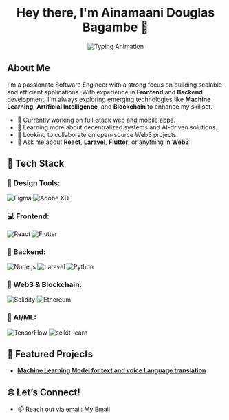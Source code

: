 <h1 align="center">Hey there, I'm Ainamaani Douglas Bagambe 👋</h1>

<p align="center">
  <img src="https://readme-typing-svg.demolab.com?font=Fira+Code&weight=500&size=22&pause=1000&color=33A1FD&center=true&vCenter=true&width=500&lines=Software+Engineer;Full+Stack+Developer;UI/UX+Designer;AI+%26+ML+Enthusiast;Blockchain+%26+Web3+Developer" alt="Typing Animation" />
</p>

## About Me
I'm a passionate Software Engineer with a strong focus on building scalable and efficient applications. With experience in **Frontend** and **Backend** development, I'm always exploring emerging technologies like **Machine Learning**, **Artificial Intelligence**, and **Blockchain** to enhance my skillset.

- 🔭 Currently working on full-stack web and mobile apps.
- 🌱 Learning more about decentralized systems and AI-driven solutions.
- 👯 Looking to collaborate on open-source Web3 projects.
- 💬 Ask me about **React**, **Laravel**, **Flutter**, or anything in **Web3**.

## 🔧 Tech Stack
### 🎨 Design Tools:
![Figma](https://img.shields.io/badge/Figma-F24E1E?style=for-the-badge&logo=figma&logoColor=white)
![Adobe XD](https://img.shields.io/badge/Adobe%20XD-FF61F6?style=for-the-badge&logo=adobe%20xd&logoColor=white)

### 💻 Frontend:
![React](https://img.shields.io/badge/React-20232A?style=for-the-badge&logo=react&logoColor=61DAFB)
![Flutter](https://img.shields.io/badge/Flutter-02569B?style=for-the-badge&logo=flutter&logoColor=white)

### 🔗 Backend:
![Node.js](https://img.shields.io/badge/Node.js-339933?style=for-the-badge&logo=nodedotjs&logoColor=white)
![Laravel](https://img.shields.io/badge/Laravel-FF2D20?style=for-the-badge&logo=laravel&logoColor=white)
![Python](https://img.shields.io/badge/Python-3776AB?style=for-the-badge&logo=python&logoColor=white)

### 📡 Web3 & Blockchain:
![Solidity](https://img.shields.io/badge/Solidity-363636?style=for-the-badge&logo=solidity&logoColor=white)
![Ethereum](https://img.shields.io/badge/Ethereum-3C3C3D?style=for-the-badge&logo=ethereum&logoColor=white)

### 🤖 AI/ML:
![TensorFlow](https://img.shields.io/badge/TensorFlow-FF6F00?style=for-the-badge&logo=tensorflow&logoColor=white)
![scikit-learn](https://img.shields.io/badge/scikit--learn-F7931E?style=for-the-badge&logo=scikit-learn&logoColor=white)

## 🚀 Featured Projects
- [**Machine Learning Model for text and voice Language translation**](https://github.com/DysonDouglas/ml-image-recognition)

## 🌐 Let’s Connect!
- 📫 Reach out via email: [My Email](mailto:douglasbagambe4@gmail.com)




<!--
**DouglasBagambe/DouglasBagambe** is a ✨ _special_ ✨ repository because its `README.md` (this file) appears on your GitHub profile.

Here are some ideas to get you started:

- 🔭 I’m currently working on ...
- 🌱 I’m currently learning ...
- 👯 I’m looking to collaborate on ...
- 🤔 I’m looking for help with ...
- 💬 Ask me about ...
- 📫 How to reach me: ...
- 😄 Pronouns: ...
- ⚡ Fun fact: ...
-->
